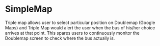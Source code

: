 SimpleMap
=========
Triple map allows user to select particular position on Doublemap (Google Maps) and Triple Map would alert the user when the bus of his/her choice arrives at that point.
This spares users to continuously monitor the Doublemap screen to check where the bus actually is.
